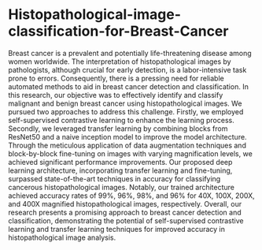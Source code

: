# Histopathological-image-classification-for-Breast-Cancer
Breast cancer is a prevalent and potentially life-threatening disease among women worldwide. The interpretation of histopathological images by pathologists, although crucial for early detection, is a labor-intensive task prone to errors. Consequently, there is a pressing need for reliable automated methods to aid in breast cancer detection and classification. In this research, our objective was to effectively identify and classify malignant and benign breast cancer using histopathological images. We pursued two approaches to address this challenge. Firstly, we employed self-supervised contrastive learning to enhance the learning process. Secondly, we leveraged transfer learning by combining blocks from ResNet50 and a naive inception model to improve the model architecture. Through the meticulous application of data augmentation techniques and block-by-block fine-tuning on images with varying magnification levels, we achieved significant performance improvements. Our proposed deep learning architecture, incorporating transfer learning and fine-tuning, surpassed state-of-the-art techniques in accuracy for classifying cancerous histopathological images. Notably, our trained architecture achieved accuracy rates of 99%, 96%, 98%, and 96% for 40X, 100X, 200X, and 400X magnified histopathological images, respectively. Overall, our research presents a promising approach to breast cancer detection and classification, demonstrating the potential of self-supervised contrastive learning and transfer learning techniques for improved accuracy in histopathological image analysis.
